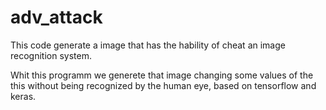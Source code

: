 # adv_attack
This code generate a image that has the hability of cheat an image recognition system.


Whit this programm we generete that image changing some values of the this without being recognized by the human eye, based on 
tensorflow and keras.
